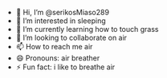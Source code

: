 - 👋 Hi, I’m @serikosMiaso289
- 👀 I’m interested in sleeping
- 🌱 I’m currently learning how to touch grass
- 💞️ I’m looking to collaborate on air
- 📫 How to reach me air
- 😄 Pronouns: air breather
- ⚡ Fun fact: i like to breathe air

<!---
serikosMiaso289/serikosMiaso289 is a ✨ special ✨ repository because its `README.md` (this file) appears on your GitHub profile.
You can click the Preview link to take a look at your changes.
--->
